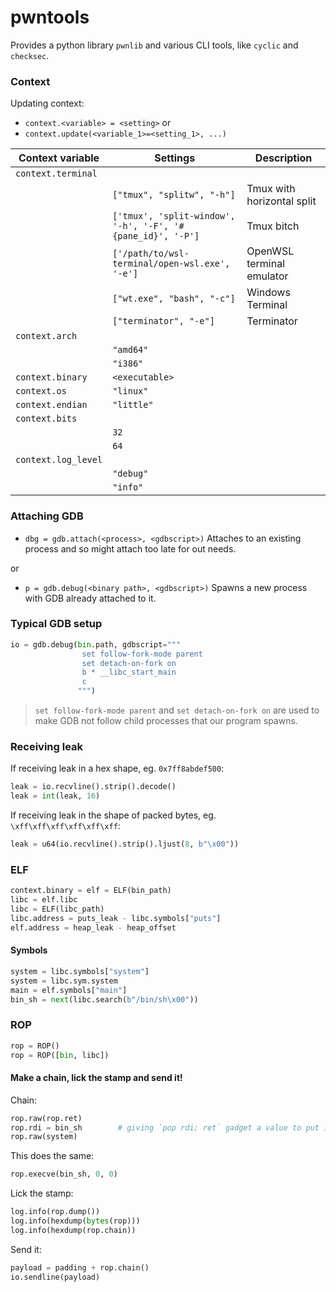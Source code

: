 # pwntools

Provides a python library `pwnlib` and various CLI tools, like `cyclic` and `checksec`.


### Context

Updating context:
- `context.<variable> = <setting>`
or
- `context.update(<variable_1>=<setting_1>, ...)`

| Context variable | Settings | Description |
|-|-|-|
| `context.terminal` |||
|| `["tmux", "splitw", "-h"]` | Tmux with horizontal split |
|| `['tmux', 'split-window', '-h', '-F', '#{pane_id}', '-P']` | Tmux bitch |
|| `['/path/to/wsl-terminal/open-wsl.exe', '-e']` | OpenWSL terminal emulator |
|| `["wt.exe", "bash", "-c"]` | Windows Terminal |
|| `["terminator", "-e"]` | Terminator |
| `context.arch` |||
|| `"amd64"` ||
|| `"i386"` ||
| `context.binary` | `<executable>` ||
| `context.os` | `"linux"` ||
| `context.endian` | `"little"` ||
| `context.bits` |||
|| `32` ||
|| `64` ||
| `context.log_level` |||
|| `"debug"` ||
|| `"info"` ||


### Attaching GDB

- `dbg = gdb.attach(<process>, <gdbscript>)` Attaches to an existing process and so might attach too late for out needs.

or

- `p = gdb.debug(<binary path>, <gdbscript>)` Spawns a new process with GDB already attached to it.


### Typical GDB setup

```python
io = gdb.debug(bin.path, gdbscript="""
                set follow-fork-mode parent
                set detach-on-fork on
                b * __libc_start_main
                c
               """)
```

> `set follow-fork-mode parent` and `set detach-on-fork on` are used to make GDB not follow child processes that our program spawns.

### Receiving leak

If receiving leak in a hex shape, eg. `0x7ff8abdef500`:
```python
leak = io.recvline().strip().decode()
leak = int(leak, 16)
```
If receiving leak in the shape of packed bytes, eg. `\xff\xff\xff\xff\xff\xff`:
```python
leak = u64(io.recvline().strip().ljust(8, b"\x00"))
```


### ELF

```python
context.binary = elf = ELF(bin_path)
libc = elf.libc
libc = ELF(libc_path)
libc.address = puts_leak - libc.symbols["puts"]
elf.address = heap_leak - heap_offset
```

#### Symbols

```python
system = libc.symbols["system"]
system = libc.sym.system
main = elf.symbols["main"]
bin_sh = next(libc.search(b"/bin/sh\x00"))
```


### ROP

```python
rop = ROP()
rop = ROP([bin, libc])
```

#### Make a chain, lick the stamp and send it!

Chain:

```python
rop.raw(rop.ret)
rop.rdi = bin_sh        # giving `pop rdi; ret` gadget a value to put into rdi
rop.raw(system)
```

This does the same:

```python
rop.execve(bin_sh, 0, 0)
```


Lick the stamp:
```python
log.info(rop.dump())
log.info(hexdump(bytes(rop)))
log.info(hexdump(rop.chain))
```

Send it:
```python
payload = padding + rop.chain()
io.sendline(payload)
```
